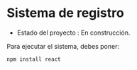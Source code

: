 <h1> Sistema de registro</h1>

- Estado del proyecto : En construcción. 

Para ejecutar el sistema, debes poner:

```npm install react ```
